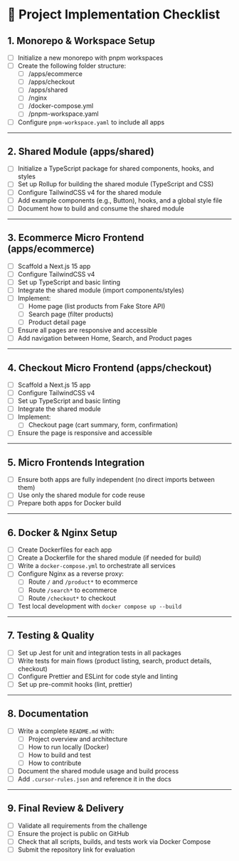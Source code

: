 # 📝 Project Implementation Checklist

## 1. Monorepo & Workspace Setup
- [ ] Initialize a new monorepo with pnpm workspaces
- [ ] Create the following folder structure:
  - [ ] /apps/ecommerce
  - [ ] /apps/checkout
  - [ ] /apps/shared
  - [ ] /nginx
  - [ ] /docker-compose.yml
  - [ ] /pnpm-workspace.yaml
- [ ] Configure `pnpm-workspace.yaml` to include all apps

---

## 2. Shared Module (apps/shared)
- [ ] Initialize a TypeScript package for shared components, hooks, and styles
- [ ] Set up Rollup for building the shared module (TypeScript and CSS)
- [ ] Configure TailwindCSS v4 for the shared module
- [ ] Add example components (e.g., Button), hooks, and a global style file
- [ ] Document how to build and consume the shared module

---

## 3. Ecommerce Micro Frontend (apps/ecommerce)
- [ ] Scaffold a Next.js 15 app
- [ ] Configure TailwindCSS v4
- [ ] Set up TypeScript and basic linting
- [ ] Integrate the shared module (import components/styles)
- [ ] Implement:
  - [ ] Home page (list products from Fake Store API)
  - [ ] Search page (filter products)
  - [ ] Product detail page
- [ ] Ensure all pages are responsive and accessible
- [ ] Add navigation between Home, Search, and Product pages

---

## 4. Checkout Micro Frontend (apps/checkout)
- [ ] Scaffold a Next.js 15 app
- [ ] Configure TailwindCSS v4
- [ ] Set up TypeScript and basic linting
- [ ] Integrate the shared module
- [ ] Implement:
  - [ ] Checkout page (cart summary, form, confirmation)
- [ ] Ensure the page is responsive and accessible

---

## 5. Micro Frontends Integration
- [ ] Ensure both apps are fully independent (no direct imports between them)
- [ ] Use only the shared module for code reuse
- [ ] Prepare both apps for Docker build

---

## 6. Docker & Nginx Setup
- [ ] Create Dockerfiles for each app
- [ ] Create a Dockerfile for the shared module (if needed for build)
- [ ] Write a `docker-compose.yml` to orchestrate all services
- [ ] Configure Nginx as a reverse proxy:
  - [ ] Route `/` and `/product*` to ecommerce
  - [ ] Route `/search*` to ecommerce
  - [ ] Route `/checkout*` to checkout
- [ ] Test local development with `docker compose up --build`

---

## 7. Testing & Quality
- [ ] Set up Jest for unit and integration tests in all packages
- [ ] Write tests for main flows (product listing, search, product details, checkout)
- [ ] Configure Prettier and ESLint for code style and linting
- [ ] Set up pre-commit hooks (lint, prettier)

---

## 8. Documentation
- [ ] Write a complete `README.md` with:
  - [ ] Project overview and architecture
  - [ ] How to run locally (Docker)
  - [ ] How to build and test
  - [ ] How to contribute
- [ ] Document the shared module usage and build process
- [ ] Add `.cursor-rules.json` and reference it in the docs

---

## 9. Final Review & Delivery
- [ ] Validate all requirements from the challenge
- [ ] Ensure the project is public on GitHub
- [ ] Check that all scripts, builds, and tests work via Docker Compose
- [ ] Submit the repository link for evaluation 
